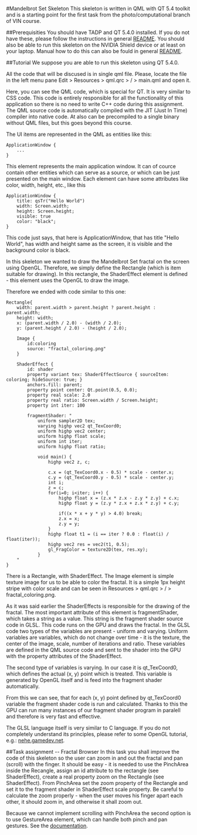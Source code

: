 #Mandelbrot Set Skeleton
This skeleton is written in QML with QT 5.4 toolkit and is a starting point for
the first task from the photo/computational branch of VIN course. 

##Prerequisities
You should have TADP and QT 5.4.0 installed. If you do not have these, please follow
the instructions in general [README](../README.md). You should also be able to 
run this skeleton on the NVIDIA Shield device or at least on your laptop.
Manual how to do this can also be fould in general [README](../README.md).

##Tutorial
We suppose you are able to run this skeleton using QT 5.4.0.

All the code that will be discused is in single qml file. Please, locate the 
file in the left menu pane Edit > Resources > qml.qrc > / > main.qml and open it.

Here, you can see the QML code, which is special for QT. It is very similar to
CSS code. This code is entirely responsible for all the functionality of this application
so there is no need to write C++ code during this assignment. The QML source code 
is automatically compiled with the JIT (Just In Time) compiler into native code.
At also can be precompiled to a single binary without QML files, but this goes beyond 
this course. 

The UI items are represented in the QML as entities like this:

```
ApplicationWindow {
	...
}
```

This element represents the main application window. It can of cource contain
other entities which can serve as a source, or which can be just presented 
on the main window. Each element can have some attributes like color, width, height,
etc., like this

```
ApplicationWindow {
	title: qsTr("Hello World")
	width: Screen.width;
	height: Screen.height;
	visible: true
	color: "black";
}
```

This code just says, that here is ApplicationWindow, that has title "Hello World",
has width and height same as the screen, it is visible and the background color is
black.

In this skeleton we wanted to draw the Mandelbrot Set fractal on the screen using
OpenGL. Therefore, we simply define the Rectangle (which is item suitable for drawing).
In this rectangle, the ShaderEffect element is defined - this element uses the OpenGL
to draw the image. 

Therefore we ended with code similar to this one:

```
Rectangle{
	width: parent.width > parent.height ? parent.height : parent.width;
	height: width;
	x: (parent.width / 2.0) - (width / 2.0);
	y: (parent.height / 2.0) - (height / 2.0);

	Image {
		id:coloring
		source: "fractal_coloring.png"
	}

	ShaderEffect {
		id: shader
		property variant tex: ShaderEffectSource { sourceItem: coloring; hideSource: true; }
		anchors.fill: parent;
		property point center: Qt.point(0.5, 0.0);
		property real scale: 2.0
		property real ratio: Screen.width / Screen.height;
		property int iter: 100

		fragmentShader: "
			uniform sampler2D tex;
			varying highp vec2 qt_TexCoord0;
			uniform highp vec2 center;
			uniform highp float scale;
			uniform int iter;
			uniform highp float ratio;

			void main() {
				highp vec2 z, c;

				c.x = (qt_TexCoord0.x - 0.5) * scale - center.x;
				c.y = (qt_TexCoord0.y - 0.5) * scale - center.y;
				int i;
				z = c;
				for(i=0; i<iter; i++) {
					highp float x = (z.x * z.x - z.y * z.y) + c.x;
					highp float y = (z.y * z.x + z.x * z.y) + c.y;

					if((x * x + y * y) > 4.0) break;
					z.x = x;
					z.y = y;
				}
				highp float t1 = (i == iter ? 0.0 : float(i) / float(iter));
				highp vec2 res = vec2(t1, 0.5);
				gl_FragColor = texture2D(tex, res.xy);
			}
	"
}
```

There is a Rectangle, with ShaderEffect. The Image element is simple texture image
for us to be able to color the fractal. It is a simple 1px height stripe with color
scale and can be seen in Resources > qml.qrc > / > fractal_coloring.png.

As it was said earlier the ShaderEffects is responsible for the drawing of the fractal.
The most important attribute of this element is fragmentShader, which takes a string
as a value. This string is the fragment shader source code in GLSL. This code
runs on the GPU and draws the fractal. In the GLSL code two types of the variables 
are present - uniform and varying. Uniform variables are variables, which do not change over
time - it is the texture, the center of the image, scale, number of iterations and ratio. 
These variables are defined in the QML source code and sent to the shader into the GPU 
with the property attributes of the ShaderEffect. 

The second type of variables is varying. In our case it is qt_TexCoord0, which defines
the actual (x, y) point which is treated. This variable is generated by OpenGL itself
and is feed into the fragment shader automatically.

From this we can see, that for each (x, y) point defined by qt_TexCoord0 variable 
the fragment shader code is run and calculated. Thanks to this the GPU can run 
many instances of our fragment shader program in paralell and therefore is very fast
and effective. 

The GLSL language itself is very similar to C language. If you do not completely
understand its principles, please refer to some OpenGL tutorial, e.g.: [nehe.gamedev.net](http://nehe.gamedev.net/article/glsl_an_introduction/25007/).


##Task assignment -- Fractal Browser
In this task you shall improve the code of this skeleton so the user can zoom in and 
out the fractal and pan (scroll) with the finger. It should be easy - it is needed
to use the PinchArea inside the Recangle, assign an id attribute to the rectangle
(see ShaderEffect), create a real property zoom on the Rectangle (see ShaderEffect).
From PinchArea set the zoom property of the Rectangle and set it to the fragment 
shader in ShaderEffect scale property. Be careful to calculate the zoom properly - 
when the user moves his finger apart each other, it should zoom in, and otherwise 
it shall zoom out.

Because we cannot implement scrolling with PinchArea the second option is to use GestureArea
element, which can handle both pinch and pan gestures. See the [documentation](http://qt-project.org/doc/qt-4.8/qml-gesturearea.html).

